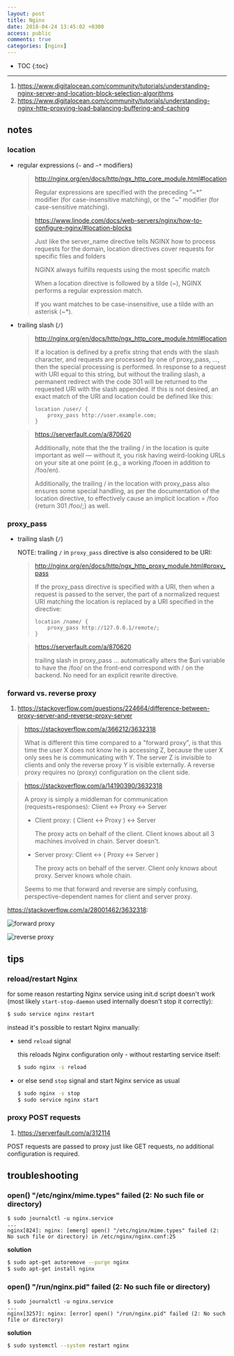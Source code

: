 ```yaml
---
layout: post
title: Nginx
date: 2018-04-24 13:45:02 +0300
access: public
comments: true
categories: [nginx]
---
```


<!-- @format -->

<!-- more -->

<!-- prettier-ignore -->
* TOC
{:toc}
<hr>

1. <https://www.digitalocean.com/community/tutorials/understanding-nginx-server-and-location-block-selection-algorithms>
2. <https://www.digitalocean.com/community/tutorials/understanding-nginx-http-proxying-load-balancing-buffering-and-caching>

## notes

### location

- regular expressions (`~` and `~*` modifiers)

  > <http://nginx.org/en/docs/http/ngx_http_core_module.html#location>
  >
  > Regular expressions are specified with the preceding “~\*” modifier (for
  > case-insensitive matching), or the “~” modifier (for case-sensitive
  > matching).

  > <https://www.linode.com/docs/web-servers/nginx/how-to-configure-nginx/#location-blocks>
  >
  > Just like the server_name directive tells NGINX how to process requests for
  > the domain, location directives cover requests for specific files and
  > folders
  >
  > NGINX always fulfills requests using the most specific match
  >
  > When a location directive is followed by a tilde (~), NGINX performs a
  > regular expression match.
  >
  > If you want matches to be case-insensitive, use a tilde with an asterisk
  > (~\*).

- trailing slash (`/`)

  > <http://nginx.org/en/docs/http/ngx_http_core_module.html#location>
  >
  > If a location is defined by a prefix string that ends with the slash
  > character, and requests are processed by one of proxy_pass, ..., then the
  > special processing is performed. In response to a request with URI equal to
  > this string, but without the trailing slash, a permanent redirect with the
  > code 301 will be returned to the requested URI with the slash appended. If
  > this is not desired, an exact match of the URI and location could be defined
  > like this:
  >
  > ```
  > location /user/ {
  >     proxy_pass http://user.example.com;
  > }
  > ```

  > <https://serverfault.com/a/870620>
  >
  > Additionally, note that the the trailing / in the location is quite
  > important as well — without it, you risk having weird-looking URLs on your
  > site at one point (e.g., a working /fooen in addition to /foo/en).
  >
  > Additionally, the trailing / in the location with proxy_pass also ensures
  > some special handling, as per the documentation of the location directive,
  > to effectively cause an implicit location = /foo {return 301 /foo/;} as
  > well.

### proxy_pass

- trailing slash (`/`)

  NOTE: trailing `/` in `proxy_pass` directive is also considered to be URI:

  > <http://nginx.org/en/docs/http/ngx_http_proxy_module.html#proxy_pass>
  >
  > If the proxy_pass directive is specified with a URI, then when a request is
  > passed to the server, the part of a normalized request URI matching the
  > location is replaced by a URI specified in the directive:
  >
  > ```
  > location /name/ {
  >     proxy_pass http://127.0.0.1/remote/;
  > }
  > ```

  > <https://serverfault.com/a/870620>
  >
  > trailing slash in proxy_pass ... automatically alters the \$uri variable to
  > have the /foo/ on the front-end correspond with / on the backend. No need
  > for an explicit rewrite directive.

### forward vs. reverse proxy

1. <https://stackoverflow.com/questions/224664/difference-between-proxy-server-and-reverse-proxy-server>

> <https://stackoverflow.com/a/366212/3632318>
>
> What is different this time compared to a "forward proxy", is that this time
> the user X does not know he is accessing Z, because the user X only sees he is
> communicating with Y. The server Z is invisible to clients and only the
> reverse proxy Y is visible externally. A reverse proxy requires no (proxy)
> configuration on the client side.

> <https://stackoverflow.com/a/14190390/3632318>
>
> A proxy is simply a middleman for communication (requests+responses): Client
> <-> Proxy <-> Server
>
> - Client proxy: ( Client <-> Proxy ) <-> Server
>
>   The proxy acts on behalf of the client. Client knows about all 3 machines
>   involved in chain. Server doesn't.
>
> - Server proxy: Client <-> ( Proxy <-> Server )
>
>   The proxy acts on behalf of the server. Client only knows about proxy.
>   Server knows whole chain.
>
> Seems to me that forward and reverse are simply confusing,
> perspective-dependent names for client and server proxy.

<https://stackoverflow.com/a/28001462/3632318>:

![forward proxy](https://i.stack.imgur.com/MPQAt.png)

![reverse proxy](https://i.stack.imgur.com/xrOba.png)

## tips

### reload/restart Nginx

for some reason restarting Nginx service using init.d script doesn't work (most
likely `start-stop-daemon` used internally doesn't stop it correctly):

```sh
$ sudo service nginx restart
```

instead it's possible to restart Nginx manually:

- send `reload` signal

  this reloads Nginx configuration only - without restarting service itself:

  ```sh
  $ sudo nginx -s reload
  ```

- or else send `stop` signal and start Nginx service as usual

  ```sh
  $ sudo nginx -s stop
  $ sudo service nginx start
  ```

### proxy POST requests

1. <https://serverfault.com/a/312114>

POST requests are passed to proxy just like GET requests, no additional
configuration is required.

## troubleshooting

### open() "/etc/nginx/mime.types" failed (2: No such file or directory)

```
$ sudo journalctl -u nginx.service
...
nginx[824]: nginx: [emerg] open() "/etc/nginx/mime.types" failed (2: No such file or directory) in /etc/nginx/nginx.conf:25
```

**solution**

```sh
$ sudo apt-get autoremove --purge nginx
$ sudo apt-get install nginx
```

### open() "/run/nginx.pid" failed (2: No such file or directory)

```
$ sudo journalctl -u nginx.service
...
nginx[3257]: nginx: [error] open() "/run/nginx.pid" failed (2: No such file or directory)
```

**solution**

```sh
$ sudo systemctl --system restart nginx
```
